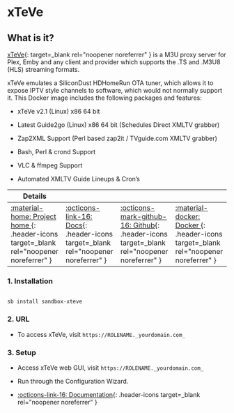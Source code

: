 # xTeVe


## What is it?

[xTeVe](https://github.com/xteve-project/xTeVe){: target=_blank rel="noopener noreferrer" } is a M3U proxy server for Plex, Emby and any client and provider which supports the .TS and .M3U8 (HLS) streaming formats.

xTeVe emulates a SiliconDust HDHomeRun OTA tuner, which allows it to expose IPTV style channels to software, which would not normally support it. This Docker image includes the following packages and features:

- xTeVe v2.1 (Linux) x86 64 bit

- Latest Guide2go (Linux) x86 64 bit (Schedules Direct XMLTV grabber)

- Zap2XML Support (Perl based zap2it / TVguide.com XMLTV grabber)

- Bash, Perl & crond Support

- VLC & ffmpeg Support

- Automated XMLTV Guide Lineups & Cron’s


| Details     |             |             |             |
|-------------|-------------|-------------|-------------|
| [:material-home: Project home ](https://github.com/xteve-project/xTeVe){: .header-icons target=_blank rel="noopener noreferrer" } | [:octicons-link-16: Docs](https://github.com/xteve-project/xTeVe-Documentation/blob/master/en/configuration.md){: .header-icons target=_blank rel="noopener noreferrer" } | [:octicons-mark-github-16: Github](https://github.com/xteve-project/xTeVe){: .header-icons target=_blank rel="noopener noreferrer" } | [:material-docker: Docker ](https://hub.docker.com/r/dnsforge/xteve){: .header-icons target=_blank rel="noopener noreferrer" }|

### 1. Installation

``` shell

sb install sandbox-xteve

```

### 2. URL

- To access xTeVe, visit `https://ROLENAME._yourdomain.com_`

### 3. Setup

- Access xTeVe web GUI, visit `https://ROLENAME._yourdomain.com_`

- Run through the Configuration Wizard.

- [:octicons-link-16: Documentation](https://github.com/xteve-project/xTeVe-Documentation/blob/master/en/configuration.md){: .header-icons target=_blank rel="noopener noreferrer" }
